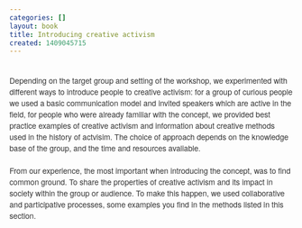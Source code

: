 ```yaml
---
categories: []
layout: book
title: Introducing creative activism
created: 1409045715
---
```

<p><br style="color: rgb(51, 51, 51); font-family: 'Helvetica Neue', Helvetica, Arial, sans-serif; font-size: 13.63636302947998px; line-height: 20px;">
	<span style="color: rgb(51, 51, 51); font-family: 'Helvetica Neue', Helvetica, Arial, sans-serif; font-size: 13.63636302947998px; line-height: 20px;">Depending on the target group and setting of the workshop, we experimented with different ways to introduce people to creative activism: for a group of curious people we used a basic communication model and invited speakers which are active in the field, for people who were already familiar with the concept, we provided best practice examples of creative activism and information about creative methods used in the history of actvisim. The choice of approach depends on the knowledge base of the group, and the time and resources avaliable.</span><br style="color: rgb(51, 51, 51); font-family: 'Helvetica Neue', Helvetica, Arial, sans-serif; font-size: 13.63636302947998px; line-height: 20px;">
	<span style="color: rgb(51, 51, 51); font-family: 'Helvetica Neue', Helvetica, Arial, sans-serif; font-size: 13.63636302947998px; line-height: 20px;">&nbsp;</span><br style="color: rgb(51, 51, 51); font-family: 'Helvetica Neue', Helvetica, Arial, sans-serif; font-size: 13.63636302947998px; line-height: 20px;">
	<span style="color: rgb(51, 51, 51); font-family: 'Helvetica Neue', Helvetica, Arial, sans-serif; font-size: 13.63636302947998px; line-height: 20px;">From our experience, the most important when introducing the concept, was to find common ground. To share the properties of creative activism and its impact in society within the group or audience. To make this happen, we used collaborative and participative processes, some examples you find in the methods listed in this section.</span></p>
